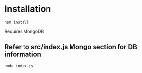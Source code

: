 # Installation

```bash
npm install
```

Requires MongoDB

## Refer to src/index.js Mongo section for DB information

```bash
node index.js
```


